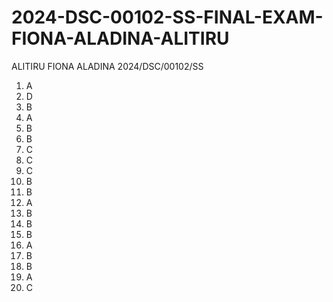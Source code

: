 # 2024-DSC-00102-SS-FINAL-EXAM-FIONA-ALADINA-ALITIRU

ALITIRU FIONA ALADINA
2024/DSC/00102/SS

1. A
2. D
3. B
4. A
5. B
6. B
7. C
8. C
9. C
10. B
11. B
12. A
13. B
14. B
15. B
16. A
17. B
18. B
19. A
20. C
